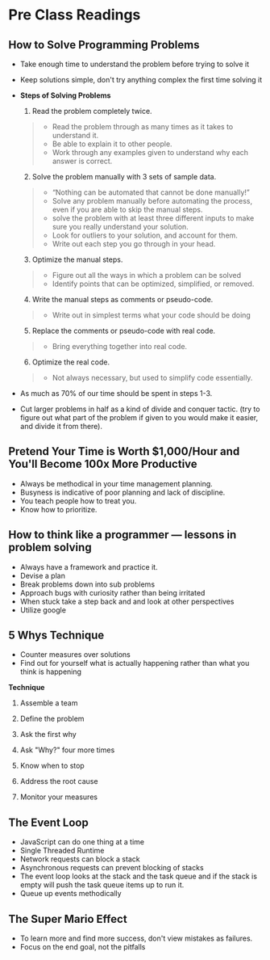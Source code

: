 # Pre Class Readings

## How to Solve Programming Problems

- Take enough time to understand the problem before trying to solve it
- Keep solutions simple, don't try anything complex the first time solving it
- **Steps of Solving Problems**
    1. Read the problem completely twice.

    > - Read the problem through as many times as it takes to understand it. 
    > - Be able to explain it to other people.
    > - Work through any examples given to understand why each answer is correct.

    2. Solve the problem manually with 3 sets of sample data.

    > - “Nothing can be automated that cannot be done manually!”
    > - Solve any problem manually before automating the process, even if you are able to skip the manual steps.
    > - solve the problem with at least three different inputs to make sure you really understand your solution.
    > - Look for outliers to your solution, and account for them.
    > - Write out each step you go through in your head.

    3. Optimize the manual steps.

    > - Figure out all the ways in which a problem can be solved
    > - Identify points that can be optimized, simplified, or removed.

    4. Write the manual steps as comments or pseudo-code.

    > - Write out in simplest terms what your code should be doing

    5. Replace the comments or pseudo-code with real code.

    > - Bring everything together into real code. 

    6. Optimize the real code.

    > - Not always necessary, but used to simplify code essentially.

- As much as 70% of our time should be spent in steps 1-3.
- Cut larger problems in half as a kind of divide and conquer tactic. (try to figure out what part of the problem if given to you would make it easier, and divide it from there).

## Pretend Your Time is Worth $1,000/Hour and You'll Become 100x More Productive

- Always be methodical in your time management planning.
- Busyness is indicative of poor planning and lack of discipline.
- You teach people how to treat you.
- Know how to prioritize.

## How to think like a programmer — lessons in problem solving

- Always have a framework and practice it.
- Devise a plan
- Break problems down into sub problems
- Approach bugs with curiosity rather than being irritated
- When stuck take a step back and and look at other perspectives 
- Utilize google

## 5 Whys Technique

- Counter measures over solutions
- Find out for yourself what is actually happening rather than what you think is happening

**Technique**

1. Assemble a team

2. Define the problem

3. Ask the first why

4. Ask "Why?" four more times

5. Know when to stop

6. Address the root cause

7. Monitor your measures

## The Event Loop

- JavaScript can do one thing at a time
- Single Threaded Runtime
- Network requests can block a stack
- Asynchronous requests can prevent blocking of stacks
- The event loop looks at the stack and the task queue and if the stack is empty will push the task queue items up to run it.
- Queue up events methodically

## The Super Mario Effect

- To learn more and find more success, don't view mistakes as failures. 
- Focus on the end goal, not the pitfalls